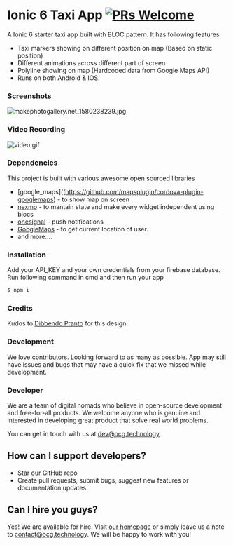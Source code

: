 # Ionic 6 Taxi App [![PRs Welcome](https://img.shields.io/badge/PRs-welcome-brightgreen.svg?style=flat-square)](http://makeapullrequest.com)


A Ionic 6 starter taxi app built with BLOC pattern. It has following features

  - Taxi markers showing on different position on map (Based on static position)
  - Different animations across different part of screen 
  - Polyline showing on map (Hardcoded data from Google Maps API)
  - Runs on both Android & IOS.

### Screenshots

![makephotogallery.net_1580238239.jpg](https://www.dropbox.com/s/dgd40s5752y2jsl/makephotogallery.net_1580238239.jpg?dl=0&raw=1)

### Video Recording
![video.gif](https://firebasestorage.googleapis.com/v0/b/smart-ordr.appspot.com/o/ezgif.com-resize.gif?alt=media&token=3d9a010b-ba52-4045-a24e-cb3078e2a2f1)
### Dependencies

This project is built with various awesome open sourced libraries

* [google_maps]((https://github.com/mapsplugin/cordova-plugin-googlemaps) -  to show map on screen 
* [nexmo](vonage.com/communications-apis/programmable-solutions/2fa/) - to mantain state and make every widget independent using blocs 
* [onesignal](https://app.onesignal.com/apps) - push notifications
* [GoogleMaps](https://github.com/mapsplugin/cordova-plugin-googlemaps) - to get current location of user.
* and more....


### Installation

Add your API_KEY and your own credentials from your firebase database. Run following command in cmd and then run your app

```sh
$ npm i
```
### Credits
Kudos to [Dibbendo Pranto](https://dribbble.com/Dibbendopranto) for this design.

### Development

We love contributors. Looking forward to as many as possible.
App may still have issues and bugs that may have a quick fix that we missed while development.

### Developer

We are a team of digital nomads who believe in open-source development and free-for-all products.
We welcome anyone who is genuine and interested in developing great product that solve real world problems.

You can get in touch with us at dev@ocg.technology

## How can I support developers?
- Star our GitHub repo
- Create pull requests, submit bugs, suggest new features or documentation updates


## Can I hire you guys?
Yes! We are available for hire. Visit [our homepage](https://stackbust.com/) or simply leave us a note to contact@ocg.technology. We will be happy to work with you!
